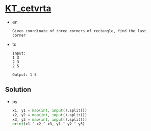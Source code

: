 # [KT_cetvrta](https://open.kattis.com/problems/cetvrta)

* en

  ```en
  Given coordinate of three corners of rectangle, find the last corner
  ```

* tc

  ```tc
  Input:
  1 3
  2 3
  2 5

  Output: 1 5
  ```

## Solution

* py

  ```py
  x1, y1 = map(int, input().split())
  x2, y2 = map(int, input().split())
  x3, y3 = map(int, input().split())
  print(x1 ^ x2 ^ x3, y1 ^ y2 ^ y3)
  ```
